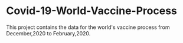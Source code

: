 # Covid-19-World-Vaccine-Process
This project contains the data for the world's vaccine process from December,2020 to February,2020.  
